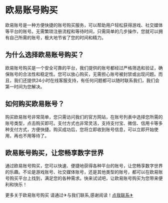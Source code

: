 # 欧易账号购买

欧易账号是一种方便快捷的账号购买服务，可以帮助用户轻松获得游戏、社交媒体等平台的账号。无需繁琐注册流程和等待时间，只需简单的几步操作，您就可以拥有自己所需的账号，极大地节省了您的时间和精力。

## 为什么选择欧易账号购买？

欧易账号购买是一个安全可靠的平台，我们提供的账号都经过严格筛选和验证，确保账号的合法性和稳定性。您可以放心购买，无需担心账号被封禁或出现问题。而且，我们还提供24小时在线客服支持，有任何问题都可以随时联系我们，我们会第一时间为您解决。

## 如何购买欧易账号？

购买欧易账号非常简单，您只需访问我们的官方网站，在账号列表中选择您所需的账号类型，点击购买即可。支付方式也非常灵活，支持支付宝、微信、信用卡等多种支付方式，方便快捷。购买成功后，您将立即收到账号信息，可以立即开始使用，再也不用等待了。

## 欧易账号购买，让您畅享数字世界

通过欧易账号购买，您可以快速、便捷地获得各种平台的账号，让您畅享数字世界的乐趣。不论是游戏账号、社交媒体账号，还是其他类型的账号，都可以在欧易账号购买平台上找到，满足您的各种需求。快来试试吧，让欧易账号购买为您带来便利和快乐！

更多关于欧易账号购买 请通过✈与我们联系,感谢阅读！[点我联系✈](https://s.G208.com)